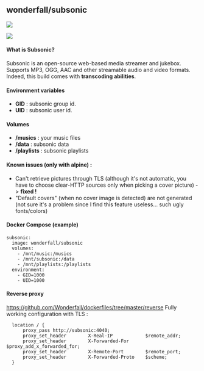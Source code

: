 ## wonderfall/subsonic
[![](https://badge.imagelayers.io/wonderfall/subsonic:latest.svg)](https://imagelayers.io/?images=wonderfall/subsonic:latest 'Get your own badge on imagelayers.io')

![](https://i.goopics.net/lr.png)

#### What is Subsonic?
Subsonic is an open-source web-based media streamer and jukebox. Supports MP3, OGG, AAC and other streamable audio and video formats. Indeed, this build comes with **transcoding abilities**.

#### Environment variables
- **GID** : subsonic group id.
- **UID** : subsonic user id.

#### Volumes
- **/musics** : your music files
- **/data** : subsonic data
- **/playlists** : subsonic playlists

#### Known issues (only with alpine) :
- Can't retrieve pictures through TLS (although it's not automatic, you have to choose clear-HTTP sources only when picking a cover picture) -> **fixed !**
- "Default covers" (when no cover image is detected) are not generated (not sure it's a problem since I find this feature useless... such ugly fonts/colors)

#### Docker Compose (example)
```
subsonic:
  image: wonderfall/subsonic
  volumes: 
    - /mnt/music:/musics
    - /mnt/subsonic:/data
    - /mnt/playlists:/playlists
  environment:
    - GID=1000
    - UID=1000
```

#### Reverse proxy
https://github.com/Wonderfall/dockerfiles/tree/master/reverse
Fully working configuration with TLS :

```
  location / {
      proxy_pass http://subsonic:4040;
      proxy_set_header        X-Real-IP            $remote_addr;
      proxy_set_header        X-Forwarded-For      $proxy_add_x_forwarded_for;
      proxy_set_header        X-Remote-Port        $remote_port;
      proxy_set_header        X-Forwarded-Proto    $scheme;
  }
```
